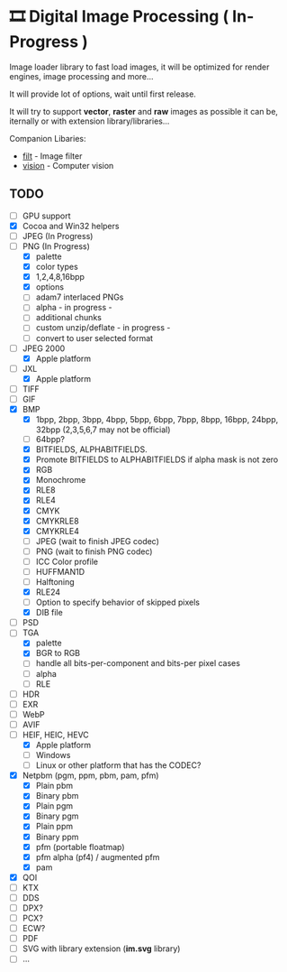 # 🎞 Digital Image Processing ( In-Progress )

Image loader library to fast load images, it will be optimized for render engines, image processing and more...

It will provide lot of options, wait until first release. 

It will try to support **vector**, **raster** and **raw** images as possible it can be, iternally or with extension library/libraries...

Companion Libaries:

- [filt](https://github.com/recp/filt) - Image filter
- [vision](https://github.com/recp/vision) - Computer vision

TODO
-----
- [ ] GPU support
- [x] Cocoa and Win32 helpers
- [ ] JPEG (In Progress)
- [ ] PNG (In Progress)
  - [x] palette
  - [x] color types
  - [x] 1,2,4,8,16bpp
  - [x] options
  - [ ] adam7 interlaced PNGs
  - [ ] alpha - in progress -
  - [ ] additional chunks
  - [ ] custom unzip/deflate - in progress -
  - [ ] convert to user selected format
- [ ] JPEG 2000
  - [x] Apple platform
- [ ] JXL
  - [x] Apple platform
- [ ] TIFF
- [ ] GIF
- [x] BMP
  - [x] 1bpp, 2bpp, 3bpp, 4bpp, 5bpp, 6bpp, 7bpp, 8bpp, 16bpp, 24bpp, 32bpp (2,3,5,6,7 may not be official)
  - [ ] 64bpp?
  - [x] BITFIELDS, ALPHABITFIELDS. 
  - [x] Promote BITFIELDS to ALPHABITFIELDS if alpha mask is not zero
  - [x] RGB
  - [x] Monochrome
  - [x] RLE8 
  - [x] RLE4
  - [x] CMYK
  - [x] CMYKRLE8
  - [x] CMYKRLE4
  - [ ] JPEG (wait to finish JPEG codec)
  - [ ] PNG (wait to finish PNG codec)
  - [ ] ICC Color profile
  - [ ] HUFFMAN1D
  - [ ] Halftoning
  - [x] RLE24
  - [ ] Option to specify behavior of skipped pixels 
  - [x] DIB file
- [ ] PSD
- [ ] TGA
  - [x] palette
  - [x] BGR to RGB
  - [ ] handle all bits-per-component and bits-per pixel cases
  - [ ] alpha
  - [ ] RLE
- [ ] HDR
- [ ] EXR
- [ ] WebP
- [ ] AVIF
- [ ] HEIF, HEIC, HEVC
  - [x] Apple platform
  - [ ] Windows
  - [ ] Linux or other platform that has the CODEC?
- [x] Netpbm (pgm, ppm, pbm, pam, pfm)
  - [x] Plain pbm
  - [x] Binary pbm
  - [x] Plain pgm
  - [x] Binary pgm
  - [x] Plain ppm
  - [x] Binary ppm
  - [x] pfm (portable floatmap)
  - [x] pfm alpha (pf4) / augmented pfm
  - [x] pam
- [x] QOI
- [ ] KTX
- [ ] DDS
- [ ] DPX?
- [ ] PCX?
- [ ] ECW?
- [ ] PDF
- [ ] SVG with library extension (**im.svg** library)
- [ ] ...
